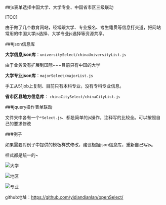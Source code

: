 ##js表单选择中国大学、大学专业、中国省市区三级联动


[TOC]

由于做了几个教育网站，经常跟大学、专业报名、考生籍贯等信息打交道，把网站常用的中国大学js选择、大学专业js选择等资源共享。

###json信息库

**大学信息json库**：`universitySelect/chinaUniversityList.js`

由于业务没有扩展到国际~~~目前只有中国的大学

**大学专业json库**：`majorSelect/majorList.js`

手工从51job上复制、目前只有本科专业，没有专科专业信息。

**省市区县地方信息库**： `chinaCitySelect/chinaCityList.js`

###jquery操作表单联动

文件夹中各有一个`*Select.js`、都是简单的js操作，注释写的比较全。可以按照自己的要求修改

###例子

如果需要对例子中提供的模板样式修改，建议根据json信息库，重新自己写js。

样式都是统一的~

![大学](http://ww1.sinaimg.cn/bmiddle/005ItG0Rjw1er918dsr1tj310q0mgahs.jpg)

![地区](http://ww3.sinaimg.cn/bmiddle/005ItG0Rjw1er915yjq9fj310u0nstfq.jpg)

![专业](http://ww3.sinaimg.cn/bmiddle/005ItG0Rjw1er912q3nyjj30zu0pgdna.jpg)

github地址：https://github.com/yidiandianlan/openSelect/